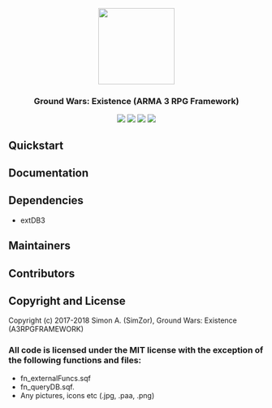 <p align="center">
    <img src="https://i.imgur.com/EIwsuBT.png" width="150">
</p>
<h3 align="center">Ground Wars: Existence (ARMA 3 RPG Framework)</h3>

<p align="center">
    <a href="https://discord.gg/4KS232W)"><img src="https://img.shields.io/badge/Discord-Join-blue.svg?longCache=true&style=for-the-badge" /></a>
    <img src="https://img.shields.io/badge/ARMA%203%20Version-1.82-yellowgreen.svg?longCache=true&style=for-the-badge" />
    <img src="https://img.shields.io/badge/ARMA%203%20Branch-Stable-yellow.svg?longCache=true&style=for-the-badge" />
    <img src="https://img.shields.io/badge/Framework%20Version-Beta%20v0.1-red.svg?longCache=true&style=for-the-badge" />
</p>

## Quickstart

## Documentation

## Dependencies
- extDB3

## Maintainers

## Contributors

## Copyright and License

Copyright (c) 2017-2018 Simon A. (SimZor), Ground Wars: Existence (A3RPGFRAMEWORK) 

### All code is licensed under the MIT license with the exception of the following functions and files:

- fn_externalFuncs.sqf
- fn_queryDB.sqf.
- Any pictures, icons etc (.jpg, .paa, .png)

